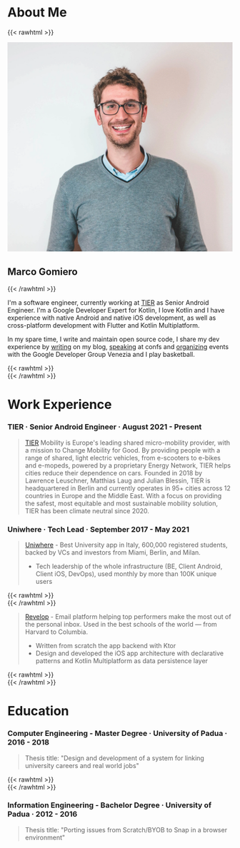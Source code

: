 # About Me


{{< rawhtml >}}
<div class="home-profile">
    <div class="home-avatar">
        <a href="/posts">
            <img src="/img/profile.webp" alt="avatar">
        </a>
    <h2> Marco Gomiero </h1>
</div>
{{< /rawhtml >}}


I'm a software engineer, currently working at [TIER](https://www.tier.app/) as Senior Android Engineer. I'm a Google Developer Expert for Kotlin, I love Kotlin and I have experience with native Android and native iOS development, as well as cross-platform development with Flutter and Kotlin Multiplatform.

In my spare time, I write and maintain open source code, I share my dev experience by [writing](/posts) on my blog, [speaking](/talks) at confs and [organizing](https://gdg.community.dev/gdg-venezia/) events with the Google Developer Group Venezia and I play basketball.


{{< rawhtml >}}
<br>
{{< /rawhtml >}} 

# Work Experience

### TIER · Senior Android Engineer · August 2021 - Present

> [TIER](https://www.tier.app/) Mobility is Europe's leading shared micro-mobility provider, with a mission to Change Mobility for Good. By providing people with a range of shared, light electric vehicles, from e-scooters to e-bikes and e-mopeds, powered by a proprietary Energy Network, TIER helps cities reduce their dependence on cars. Founded in 2018 by Lawrence Leuschner, Matthias Laug and Julian Blessin, TIER is headquartered in Berlin and currently operates in 95+ cities across 12 countries in Europe and the Middle East. With a focus on providing the safest, most equitable and most sustainable mobility solution, TIER has been climate neutral since 2020.


### Uniwhere · Tech Lead · September 2017 - May 2021

> [Uniwhere](https://www.uniwhere.com/) - Best University app in Italy, 600,000 registered students,
backed by VCs and investors from Miami, Berlin, and Milan.
> - Tech leadership of the whole infrastructure (BE, Client Android, Client iOS, DevOps), used monthly by more than 100K unique users

{{< rawhtml >}}
<br>
{{< /rawhtml >}} 

> [Revelop](https://revelop.app/) - Email platform helping top performers make the most out of the personal inbox. Used in the best schools of the world — from Harvard to Columbia.
> - Written from scratch the app backend with Ktor
> - Design and developed the iOS app architecture with declarative patterns and Kotlin Multiplatform as data persistence layer

{{< rawhtml >}}
<br>
{{< /rawhtml >}} 

# Education 

### Computer Engineering - Master Degree · University of Padua · 2016 - 2018

> Thesis title: "Design and development of a system for linking university careers and real world jobs"

{{< rawhtml >}}
<br>
{{< /rawhtml >}} 

### Information Engineering - Bachelor Degree · University of Padua · 2012 - 2016

> Thesis title: "Porting issues from Scratch/BYOB to Snap in a browser environment"

